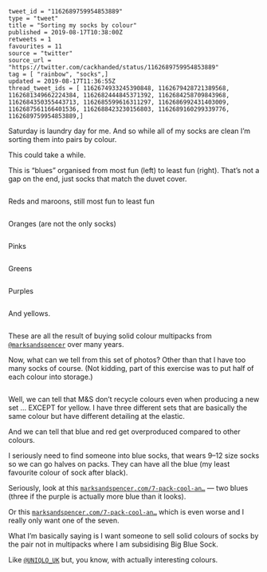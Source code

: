 ```
tweet_id = "1162689759954853889"
type = "tweet"
title = "Sorting my socks by colour"
published = 2019-08-17T10:38:00Z
retweets = 1
favourites = 11
source = "twitter"
source_url = "https://twitter.com/cackhanded/status/1162689759954853889"
tag = [ "rainbow", "socks",]
updated = 2019-08-17T11:36:55Z
thread_tweet_ids = [ 1162674933245390848, 1162679428721389568, 1162681349662224384, 1162682444845371392, 1162684258709843968, 1162684350355443713, 1162685599616311297, 1162686992431403009, 1162687561166401536, 1162688423230156803, 1162689160299339776, 1162689759954853889,]
```

Saturday is laundry day for me. And so while all of my socks are clean I’m sorting them into pairs by colour.

This could take a while.

This is “blues” organised from most fun (left) to least fun (right). That’s not a gap on the end, just socks that match the duvet cover.

<p class='image'><img src='http://mnf.m17s.net/2019/08/17/ECKmreUX4AEj37F.jpg' alt=''></p>

Reds and maroons, still most fun to least fun

<p class='image'><img src='http://mnf.m17s.net/2019/08/17/ECKqxHTWwAEtpw0.jpg' alt=''></p>

Oranges (are not the only socks)

<p class='image'><img src='http://mnf.m17s.net/2019/08/17/ECKsg9UW4AEjrxj.jpg' alt=''></p>

Pinks

<p class='image'><img src='http://mnf.m17s.net/2019/08/17/ECKtgyNXkAA0F_E.jpg' alt=''></p>

Greens

<p class='image'><img src='http://mnf.m17s.net/2019/08/17/ECKvKNNXkAAcK-f.jpg' alt=''></p>

Purples

<p class='image'><img src='http://mnf.m17s.net/2019/08/17/ECKvPtYXYAApsRf.jpg' alt=''></p>

And yellows.

<p class='image'><img src='http://mnf.m17s.net/2019/08/17/ECKwYSoXkAAGTEM.jpg' alt=''></p>

These are all the result of buying solid colour multipacks from [`@marksandspencer`](https://twitter.com/marksandspencer) over many years.

Now, what can we tell from this set of photos? Other than that I have too many socks of course. (Not kidding, part of this exercise was to put half of each colour into storage.)

<p class='image'><img src='http://mnf.m17s.net/2019/08/17/ECKxpkwX4AM8b2b.jpg' alt=''></p>

Well, we can tell that M&amp;S don’t recycle colours even when producing a new set … EXCEPT for yellow. I have three different sets that are basically the same colour but have different detailing at the elastic.

And we can tell that blue and red get overproduced compared to other colours.

I seriously need to find someone into blue socks, that wears 9–12 size socks so we can go halves on packs. They can have all the blue (my least favourite colour of sock after black).

Seriously, look at this [`marksandspencer.com/7-pack-cool-an…`](https://www.marksandspencer.com/7-pack-cool-and-freshfeet-cotton-rich-socks/p/p60166596) — two blues (three if the purple is actually more blue than it looks).

Or this [`marksandspencer.com/7-pack-cool-an…`](https://www.marksandspencer.com/7-pack-cool-and-fresh-cotton-socks/p/p60264574) which is even worse and I really only want one of the seven.

What I’m basically saying is I want someone to sell solid colours of socks by the pair not in multipacks where I am subsidising Big Blue Sock.

Like [`@UNIQLO_UK`](https://twitter.com/UNIQLO_UK) but, you know, with actually interesting colours.


